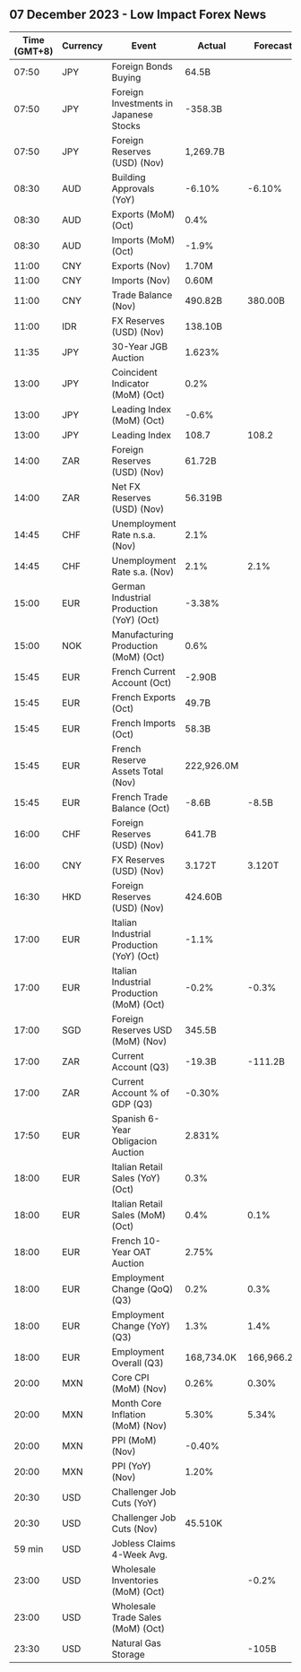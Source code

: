## 07 December 2023 - Low Impact Forex News

| Time (GMT+8) | Currency | Event | Actual | Forecast | Previous |
|------|----------|-------|--------|----------|----------|
| 07:50 | JPY | Foreign Bonds Buying | 64.5B |  | -84.3B |
| 07:50 | JPY | Foreign Investments in Japanese Stocks | -358.3B |  | 4.5B |
| 07:50 | JPY | Foreign Reserves (USD) (Nov) | 1,269.7B |  | 1,238.0B |
| 08:30 | AUD | Building Approvals (YoY) | -6.10% | -6.10% | -20.60% |
| 08:30 | AUD | Exports (MoM) (Oct) | 0.4% |  | -1.8% |
| 08:30 | AUD | Imports (MoM) (Oct) | -1.9% |  | 8.0% |
| 11:00 | CNY | Exports (Nov) | 1.70M |  | -3.10M |
| 11:00 | CNY | Imports (Nov) | 0.60M |  | 6.40M |
| 11:00 | CNY | Trade Balance (Nov) | 490.82B | 380.00B | 405.47B |
| 11:00 | IDR | FX Reserves (USD) (Nov) | 138.10B |  | 133.10B |
| 11:35 | JPY | 30-Year JGB Auction | 1.623% |  | 1.741% |
| 13:00 | JPY | Coincident Indicator (MoM) (Oct) | 0.2% |  | 0.3% |
| 13:00 | JPY | Leading Index (MoM) (Oct) | -0.6% |  | -0.2% |
| 13:00 | JPY | Leading Index | 108.7 | 108.2 | 109.3 |
| 14:00 | ZAR | Foreign Reserves (USD) (Nov) | 61.72B |  | 60.96B |
| 14:00 | ZAR | Net FX Reserves (USD) (Nov) | 56.319B |  | 55.510B |
| 14:45 | CHF | Unemployment Rate n.s.a. (Nov) | 2.1% |  | 2.0% |
| 14:45 | CHF | Unemployment Rate s.a. (Nov) | 2.1% | 2.1% | 2.1% |
| 15:00 | EUR | German Industrial Production (YoY) (Oct) | -3.38% |  | -3.76% |
| 15:00 | NOK | Manufacturing Production (MoM) (Oct) | 0.6% |  | -1.3% |
| 15:45 | EUR | French Current Account (Oct) | -2.90B |  | -2.80B |
| 15:45 | EUR | French Exports (Oct) | 49.7B |  | 49.1B |
| 15:45 | EUR | French Imports (Oct) | 58.3B |  | 57.9B |
| 15:45 | EUR | French Reserve Assets Total (Nov) | 222,926.0M |  | 224,598.0M |
| 15:45 | EUR | French Trade Balance (Oct) | -8.6B | -8.5B | -8.9B |
| 16:00 | CHF | Foreign Reserves (USD) (Nov) | 641.7B |  | 657.5B |
| 16:00 | CNY | FX Reserves (USD) (Nov) | 3.172T | 3.120T | 3.101T |
| 16:30 | HKD | Foreign Reserves (USD) (Nov) | 424.60B |  | 416.00B |
| 17:00 | EUR | Italian Industrial Production (YoY) (Oct) | -1.1% |  | -2.0% |
| 17:00 | EUR | Italian Industrial Production (MoM) (Oct) | -0.2% | -0.3% | 0.1% |
| 17:00 | SGD | Foreign Reserves USD (MoM) (Nov) | 345.5B |  | 338.2B |
| 17:00 | ZAR | Current Account (Q3) | -19.3B | -111.2B | -185.2B |
| 17:00 | ZAR | Current Account % of GDP (Q3) | -0.30% |  | -2.70% |
| 17:50 | EUR | Spanish 6-Year Obligacion Auction | 2.831% |  | 3.295% |
| 18:00 | EUR | Italian Retail Sales (YoY) (Oct) | 0.3% |  | 1.2% |
| 18:00 | EUR | Italian Retail Sales (MoM) (Oct) | 0.4% | 0.1% | -0.4% |
| 18:00 | EUR | French 10-Year OAT Auction | 2.75% |  | 3.32% |
| 18:00 | EUR | Employment Change (QoQ) (Q3) | 0.2% | 0.3% | 0.1% |
| 18:00 | EUR | Employment Change (YoY) (Q3) | 1.3% | 1.4% | 1.3% |
| 18:00 | EUR | Employment Overall (Q3) | 168,734.0K | 166,966.2K | 166,745.3K |
| 20:00 | MXN | Core CPI (MoM) (Nov) | 0.26% | 0.30% | 0.39% |
| 20:00 | MXN | Month Core Inflation (MoM) (Nov) | 5.30% | 5.34% | 5.50% |
| 20:00 | MXN | PPI (MoM) (Nov) | -0.40% |  | 0.50% |
| 20:00 | MXN | PPI (YoY) (Nov) | 1.20% |  | 1.40% |
| 20:30 | USD | Challenger Job Cuts (YoY) |  |  | 8.8% |
| 20:30 | USD | Challenger Job Cuts (Nov) | 45.510K |  | 36.836K |
| 59 min | USD | Jobless Claims 4-Week Avg. |  |  | 220.00K |
| 23:00 | USD | Wholesale Inventories (MoM) (Oct) |  | -0.2% | 0.2% |
| 23:00 | USD | Wholesale Trade Sales (MoM) (Oct) |  |  | 2.2% |
| 23:30 | USD | Natural Gas Storage |  | -105B | 10B |
